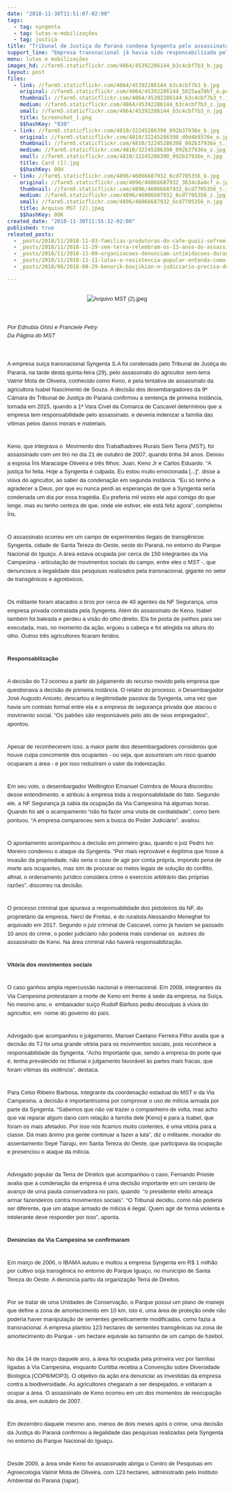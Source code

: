 ```yaml
---
date: "2018-11-30T11:51:07-02:00"
tags:
  - tag: syngenta
  - tag: lutas-e-mobilizações
  - tag: justiça
title: "Tribunal de Justiça do Paraná condena Syngenta pelo assassinato de dirigente do MST \n"
support_line: "Empresa transnacional já havia sido responsabilizada pela morte de Valmir Mota de Oliveira, o Keno, em 2015\n\n"
menu: lutas e mobilizações
images_hd: //farm5.staticflickr.com/4864/45392286144_b3c4cbf7b3_b.jpg
layout: post
files:
  - link: //farm5.staticflickr.com/4864/45392286144_b3c4cbf7b3_b.jpg
    original: //farm5.staticflickr.com/4864/45392286144_5825aa78bf_o.png
    thumbnail: //farm5.staticflickr.com/4864/45392286144_b3c4cbf7b3_t.jpg
    medium: //farm5.staticflickr.com/4864/45392286144_b3c4cbf7b3_z.jpg
    small: //farm5.staticflickr.com/4864/45392286144_b3c4cbf7b3_n.jpg
    title: Screenshot_1.png
    $$hashKey: "030"
  - link: //farm5.staticflickr.com/4810/32245286398_092b37936e_b.jpg
    original: //farm5.staticflickr.com/4810/32245286398_d9d4b9376e_o.jpg
    thumbnail: //farm5.staticflickr.com/4810/32245286398_092b37936e_t.jpg
    medium: //farm5.staticflickr.com/4810/32245286398_092b37936e_z.jpg
    small: //farm5.staticflickr.com/4810/32245286398_092b37936e_n.jpg
    title: Card (1).jpg
    $$hashKey: 0OH
  - link: //farm5.staticflickr.com/4896/46066687932_6cd7705356_b.jpg
    original: //farm5.staticflickr.com/4896/46066687932_3634c8a8cf_o.jpg
    thumbnail: //farm5.staticflickr.com/4896/46066687932_6cd7705356_t.jpg
    medium: //farm5.staticflickr.com/4896/46066687932_6cd7705356_z.jpg
    small: //farm5.staticflickr.com/4896/46066687932_6cd7705356_n.jpg
    title: Arquivo MST (2).jpeg
    $$hashKey: 0OK
created_date: "2018-11-30T11:55:32-02:00"
published: true
releated_posts:
  - _posts/2018/11/2018-11-03-familias-produtoras-do-cafe-guaii-sofrem-ameaca-de-despejo.md
  - _posts/2018/11/2018-11-29-sem-terra-relembram-os-13-anos-do-assassinato-de-lideranca-do-mst-durante-dia-de-luta-em-alagoas.md
  - _posts/2018/11/2018-11-09-organizacoes-denunciam-intimidacoes-durante-visita-da-cidh-em-santarem-pa.md
  - _posts/2018/11/2018-11-11-lutas-e-resistencia-popular-entenda-como-se-consolidou-a-independencia-na-angola.md
  - _posts/2018/08/2018-08-29-kenarik-boujikian-o-judiciario-precisa-de-juizes-democraticos.md

---
```

<div class="ii gt" id=":ps" style="font-size: 12.8px; direction: ltr; margin: 8px 0px 0px; padding: 0px; position: relative; color: rgb(34, 34, 34); font-family: Roboto, RobotoDraft, Helvetica, Arial, sans-serif;">
<div class="a3s aXjCH " id=":pt" style="overflow: hidden; font-variant-numeric: normal; font-variant-east-asian: normal; font-stretch: normal; font-size: small; line-height: 1.5; font-family: Arial, Helvetica, sans-serif;">
<div dir="ltr">
<div dir="ltr">
<div>
<p style="text-align:center"><img alt="Arquivo MST (2).jpeg" src="//farm5.staticflickr.com/4896/46066687932_6cd7705356_b.jpg" /></p>

<p>&nbsp;</p>

<p><em>Por Ednubia Ghisi e Franciele Petry<br />
Da P&aacute;gina do MST</em></p>

<p dir="ltr">&nbsp;</p>

<p dir="ltr">A empresa su&iacute;&ccedil;a transnacional Syngenta S.A foi condenada pelo Tribunal de Justi&ccedil;a do Paran&aacute;, na tarde desta quinta-feira (29), pelo assassinato do agricultor sem-terra Valmir Mota de Oliveira, conhecido como Keno, e pela tentativa de assassinato da agricultora Isabel Nascimento de Souza. A decis&atilde;o dos desembargadores da 9&ordf; C&acirc;mara do Tribunal de Justi&ccedil;a do Paran&aacute; confirmou a senten&ccedil;a de primeira inst&acirc;ncia, tomada em 2015, quando a 1&ordf; Vara C&iacute;vel da Comarca de Cascavel determinou que a empresa tem responsabilidade pelo assassinato, e deveria indenizar a fam&iacute;lia das v&iacute;timas pelos danos morais e materiais.</p>

<p dir="ltr"><br />
Keno, que integrava o &nbsp;Movimento dos Trabalhadores Rurais Sem Terra (MST), foi assassinado com um tiro no dia 21 de outubro de 2007, quando tinha 34 anos. Deixou a esposa &Iacute;ris Maraca&iacute;pe Oliveira e tr&ecirc;s filhos: Juan, Keno Jr e Carlos Eduardo. &ldquo;A justi&ccedil;a foi feita. Hoje a Syngenta &eacute; culpada. Eu estou muito emocionada [...]&rdquo;, disse a vi&uacute;va do agricultor, ao saber da condena&ccedil;&atilde;o em segunda inst&acirc;ncia. &ldquo;Eu s&oacute; tenho a agradecer a Deus, por que eu nunca perdi as esperan&ccedil;as de que a Syngenta seria condenada um dia por essa trag&eacute;dia. Eu preferia mil vezes ele aqui comigo do que longe, mas eu tenho certeza de que, onde ele estiver, ele est&aacute; feliz agora&rdquo;, completou &Iacute;ris.</p>

<p dir="ltr"><br />
O assassinato ocorreu em um campo de experimentos ilegais de transg&ecirc;nicos Syngenta, cidade de Santa Tereza do Oeste, oeste do Paran&aacute;, no entorno do Parque Nacional do Igua&ccedil;u. A &aacute;rea estava ocupada por cerca de 150 integrantes da Via Campesina - articula&ccedil;&atilde;o de movimentos sociais do campo, entre eles o MST -, que denunciava a ilegalidade das pesquisas realizados pela transnacional, gigante no setor de transg&ecirc;nicos e agrot&oacute;xicos.</p>

<p dir="ltr"><br />
Os militante foram atacados a tiros por cerca de 40 agentes da NF Seguran&ccedil;a, uma empresa privada contratada pela Syngenta. Al&eacute;m do assassinato de Keno, Isabel tamb&eacute;m foi baleada e perdeu a vis&atilde;o do olho direito. Ela foi posta de joelhos para ser executada, mas, no momento da a&ccedil;&atilde;o, ergueu a cabe&ccedil;a e foi atingida na altura do olho. Outros tr&ecirc;s agricultores ficaram feridos.</p>

<p dir="ltr"><br />
<strong>Respo​nsabiliza&ccedil;&atilde;o</strong></p>

<p dir="ltr"><br />
A decis&atilde;o do TJ ocorreu a partir do julgamento do recurso movido pela empresa que questionava a decis&atilde;o de primeira inst&acirc;ncia. O relator do processo, o Desembargador Jos&eacute; Augusto Aniceto, descartou a ilegitimidade passiva da Syngenta, uma vez que havia um contrato formal entre ela e a empresa de seguran&ccedil;a privada que atacou o movimento social. &ldquo;Os patr&otilde;es s&atilde;o respons&aacute;veis pelo ato de seus empregados&rdquo;, apontou.</p>

<p dir="ltr"><br />
Apesar de reconhecerem isso, a maior parte dos desembargadores considerou que houve culpa concorrente dos ocupantes - ou seja, que assumiram um risco quando ocuparam a &aacute;rea - e por isso reduziram o valor da indeniza&ccedil;&atilde;o.</p>

<p dir="ltr"><br />
Em seu voto, o desembargador Wellington Emanuel Coimbra de Moura discordou desse entendimento, e atribuiu &agrave; empresa toda a responsabilidade do fato. Segundo ele, a NF Seguran&ccedil;a j&aacute; sabia da ocupa&ccedil;&atilde;o da Via Campesina h&aacute; algumas horas. Quando foi at&eacute; o acampamento &ldquo;n&atilde;o foi fazer uma visita de cordialidade&rdquo;, como bem pontuou. &ldquo;A empresa compareceu sem a busca do Poder Judici&aacute;rio&rdquo;. avaliou.</p>

<p dir="ltr"><br />
O apontamento acompanhou a decis&atilde;o em primeiro grau, quando o juiz Pedro Ivo Moreiro condenou o ataque da Syngenta. &ldquo;Por mais reprov&aacute;vel e ileg&iacute;tima que fosse a invas&atilde;o da propriedade, n&atilde;o seria o caso de agir por conta pr&oacute;pria, impondo pena de morte aos ocupantes, mas sim de procurar os meios legais de solu&ccedil;&atilde;o do conflito, afinal, o ordenamento jur&iacute;dico considera crime o exerc&iacute;cio arbitr&aacute;rio das pr&oacute;prias raz&otilde;es&rdquo;, discorreu na decis&atilde;o.</p>

<p dir="ltr"><br />
O processo criminal que apurava a responsabilidade dos pistoleiros da NF, do propriet&aacute;rio da empresa, Nerci de Freitas, e do ruralista Alessandro Meneghel foi arquivado em 2017. Segundo o juiz criminal de Cascavel, como j&aacute; haviam se passado 10 anos do crime, o poder judici&aacute;rio n&atilde;o poderia mais condenar os &nbsp;autores do assassinato de Keno. Na &aacute;rea criminal n&atilde;o haver&aacute; responsabiliza&ccedil;&atilde;o.</p>

<p dir="ltr"><br />
<strong>Vit&oacute;ria dos movimentos sociais </strong></p>

<p dir="ltr"><br />
O caso ganhou ampla repercuss&atilde;o nacional e internacional. Em 2008, integrantes da Via Campesina protestaram a morte de Keno em frente &agrave; sede da empresa, na Su&iacute;&ccedil;a. No mesmo ano, o &nbsp;embaixador su&iacute;&ccedil;o Rudolf B&auml;rfuss pediu desculpas &agrave; vi&uacute;va do agricultor, em &nbsp;nome do governo do pa&iacute;s.</p>

<p dir="ltr"><br />
Advogado que acompanhou o julgamento, Manoel Caetano Ferreira Filho avalia que a decis&atilde;o do TJ foi uma grande vit&oacute;ria para os movimentos sociais, pois reconhece a responsabilidade da Syngenta. &ldquo;Acho Importante que, sendo a empresa do porte que &eacute;, tenha prevalecido no tribunal o julgamento favor&aacute;vel &agrave;s partes mais fracas, que foram v&iacute;timas da viol&ecirc;ncia&rdquo;, destaca.</p>

<p dir="ltr"><br />
Para Celso Ribeiro Barbosa, integrante da coordena&ccedil;&atilde;o estadual do MST e da Via Campesina, a decis&atilde;o &eacute; important&iacute;ssima por comprovar o uso de mil&iacute;cia armada por parte da Syngenta. &ldquo;Sabemos que n&atilde;o vai trazer o companheiro de volta, mas acho que vai reparar algum dano com rela&ccedil;&atilde;o &agrave; fam&iacute;lia dele [Keno] e para a Isabel, que foram os mais afetados. Por isso n&oacute;s ficamos muito contentes, &eacute; uma vit&oacute;ria para a classe. D&aacute; mais &acirc;nimo pra gente continuar a fazer a luta&rdquo;, diz o militante, morador do assentamento Sep&eacute; Tiaraju, em Santa Tereza do Oeste, que participava da ocupa&ccedil;&atilde;o e presenciou o ataque da mil&iacute;cia.</p>

<p dir="ltr"><br />
Advogado popular da Terra de Direitos que acompanhou o caso, Fernando Prioste avalia que a condena&ccedil;&atilde;o da empresa &eacute; uma decis&atilde;o importante em um cen&aacute;rio de avan&ccedil;o de uma pauta conservadora no pa&iacute;s, quando &nbsp;&ldquo;o presidente eleito amea&ccedil;a armar fazendeiros contra movimentos sociais&rdquo;. &ldquo;O Tribunal decidiu, como n&atilde;o poderia ser diferente, que um ataque armado de mil&iacute;cia &eacute; ilegal. Quem agir de forma violenta e intolerante deve responder por isso&rdquo;, aponta.</p>

<p dir="ltr"><br />
<strong>Den&uacute;ncias da Via Campesina se confirmaram </strong></p>

<p dir="ltr"><br />
Em mar&ccedil;o de 2006, o IBAMA autuou e multou a empresa Syngenta em R$ 1 milh&atilde;o por cultivo soja transg&ecirc;nica no entorno do Parque Igua&ccedil;u, no munic&iacute;pio de Santa Tereza do Oeste. A den&uacute;ncia partiu da organiza&ccedil;&atilde;o Terra de Direitos.</p>

<p dir="ltr"><br />
Por se tratar de uma Unidades de Conserva&ccedil;&atilde;o, o Parque possui um plano de manejo que define a zona de amortecimento em 10 km, isto &eacute;, uma &aacute;rea de prote&ccedil;&atilde;o onde n&atilde;o poderia haver manipula&ccedil;&atilde;o de sementes geneticamente modificadas, como fazia a transnacional. A empresa plantou 123 hectares de sementes transg&ecirc;nicas na zona de amortecimento do Parque - um hectare equivale ao tamanho de um campo de futebol.</p>

<p dir="ltr"><br />
No dia 14 de mar&ccedil;o daquele ano, a &aacute;rea foi ocupada pela primeira vez por fam&iacute;lias ligadas &agrave; Via Campesina, enquanto Curitiba recebia a Conven&ccedil;&atilde;o sobre Diversidade Biol&oacute;gica (COP8/MOP3). O objetivo da a&ccedil;&atilde;o era denunciar as investidas da empresa contra a biodiversidade. As agricultores chegaram a ser despejados, e voltaram a ocupar a &aacute;rea. O assassinato de Keno ocorreu em um dos momentos de reocupa&ccedil;&atilde;o da &aacute;rea, em outubro de 2007.</p>

<p dir="ltr"><br />
Em dezembro daquele mesmo ano, menos de dois meses ap&oacute;s o crime, uma decis&atilde;o da Justi&ccedil;a do Paran&aacute; confirmou a ilegalidade das pesquisas realizadas pela Syngenta no entorno do Parque Nacional do Igua&ccedil;u.</p>

<p dir="ltr"><br />
Desde 2009, a &aacute;rea onde Keno foi assassinado abriga o Centro de Pesquisas em Agroecologia Valmir Mota de Oliveira, com 123 hectares, administrado pelo Instituto Ambiental do Paran&aacute; (Iapar).</p>
</div>

<div>&nbsp;</div>

<div>&nbsp;</div>
</div>
</div>

<div>&nbsp;</div>
</div>
</div>

<div id=":qn">&nbsp;</div>
